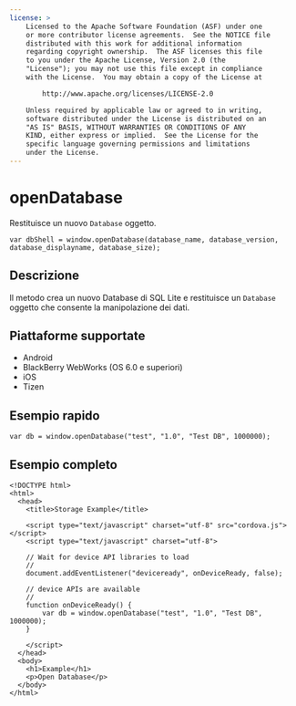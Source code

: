 ```yaml
---
license: >
    Licensed to the Apache Software Foundation (ASF) under one
    or more contributor license agreements.  See the NOTICE file
    distributed with this work for additional information
    regarding copyright ownership.  The ASF licenses this file
    to you under the Apache License, Version 2.0 (the
    "License"); you may not use this file except in compliance
    with the License.  You may obtain a copy of the License at

        http://www.apache.org/licenses/LICENSE-2.0

    Unless required by applicable law or agreed to in writing,
    software distributed under the License is distributed on an
    "AS IS" BASIS, WITHOUT WARRANTIES OR CONDITIONS OF ANY
    KIND, either express or implied.  See the License for the
    specific language governing permissions and limitations
    under the License.
---
```


# openDatabase

Restituisce un nuovo `Database` oggetto.

    var dbShell = window.openDatabase(database_name, database_version, database_displayname, database_size);
    

## Descrizione

Il metodo crea un nuovo Database di SQL Lite e restituisce un `Database` oggetto che consente la manipolazione dei dati.

## Piattaforme supportate

*   Android
*   BlackBerry WebWorks (OS 6.0 e superiori)
*   iOS
*   Tizen

## Esempio rapido

    var db = window.openDatabase("test", "1.0", "Test DB", 1000000);
    

## Esempio completo

    <!DOCTYPE html>
    <html>
      <head>
        <title>Storage Example</title>
    
        <script type="text/javascript" charset="utf-8" src="cordova.js"></script>
        <script type="text/javascript" charset="utf-8">
    
        // Wait for device API libraries to load
        //
        document.addEventListener("deviceready", onDeviceReady, false);
    
        // device APIs are available
        //
        function onDeviceReady() {
            var db = window.openDatabase("test", "1.0", "Test DB", 1000000);
        }
    
        </script>
      </head>
      <body>
        <h1>Example</h1>
        <p>Open Database</p>
      </body>
    </html>